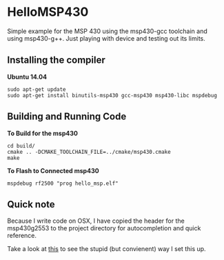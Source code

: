 HelloMSP430
===========

Simple example for the MSP 430 using the msp430-gcc toolchain and using msp430-g++. Just playing with device and testing out its limits.

Installing the compiler
------------------------
**Ubuntu 14.04**

    sudo apt-get update
    sudo apt-get install binutils-msp430 gcc-msp430 msp430-libc mspdebug

Building and Running Code
------------------------
**To Build for the msp430**
    
    cd build/
    cmake .. -DCMAKE_TOOLCHAIN_FILE=../cmake/msp430.cmake
    make 

**To Flash to Connected msp430**

    mspdebug rf2500 "prog hello_msp.elf"


Quick note
------------------------

Because I write code on OSX, I have copied the header for the msp430g2553 to the project directory for autocompletion and quick reference.

Take a look at [this](http://blog.mpiannucci.com/view/msp430osx) to see the stupid (but convienent) way I set this up.